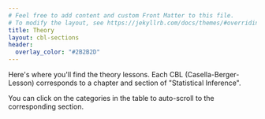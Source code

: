 ```yaml
---
# Feel free to add content and custom Front Matter to this file.
# To modify the layout, see https://jekyllrb.com/docs/themes/#overriding-theme-defaults
title: Theory
layout: cbl-sections
header:
  overlay_color: "#2B2B2D"
---
```


Here's where you'll find the theory lessons.  Each CBL (Casella-Berger-Lesson) corresponds to a chapter and section of "Statistical Inference".

You can click on the categories in the table to auto-scroll to the corresponding section.
